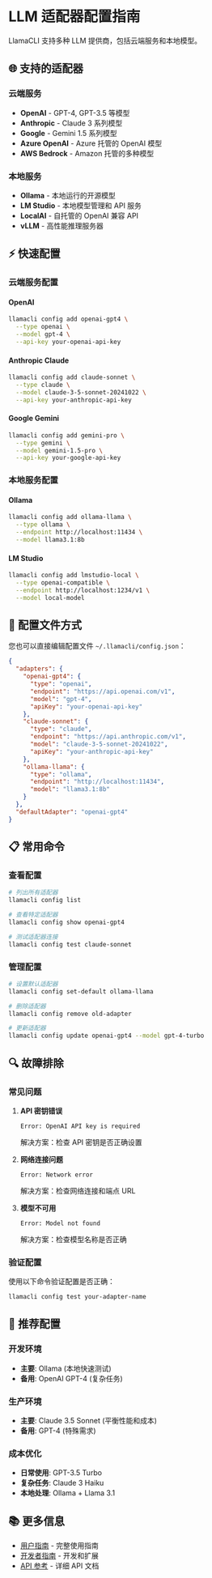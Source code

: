 # LLM 适配器配置指南

LlamaCLI 支持多种 LLM 提供商，包括云端服务和本地模型。

## 🌐 支持的适配器

### 云端服务
- **OpenAI** - GPT-4, GPT-3.5 等模型
- **Anthropic** - Claude 3 系列模型
- **Google** - Gemini 1.5 系列模型
- **Azure OpenAI** - Azure 托管的 OpenAI 模型
- **AWS Bedrock** - Amazon 托管的多种模型

### 本地服务
- **Ollama** - 本地运行的开源模型
- **LM Studio** - 本地模型管理和 API 服务
- **LocalAI** - 自托管的 OpenAI 兼容 API
- **vLLM** - 高性能推理服务器

## ⚡ 快速配置

### 云端服务配置

#### OpenAI
```bash
llamacli config add openai-gpt4 \
  --type openai \
  --model gpt-4 \
  --api-key your-openai-api-key
```

#### Anthropic Claude
```bash
llamacli config add claude-sonnet \
  --type claude \
  --model claude-3-5-sonnet-20241022 \
  --api-key your-anthropic-api-key
```

#### Google Gemini
```bash
llamacli config add gemini-pro \
  --type gemini \
  --model gemini-1.5-pro \
  --api-key your-google-api-key
```

### 本地服务配置

#### Ollama
```bash
llamacli config add ollama-llama \
  --type ollama \
  --endpoint http://localhost:11434 \
  --model llama3.1:8b
```

#### LM Studio
```bash
llamacli config add lmstudio-local \
  --type openai-compatible \
  --endpoint http://localhost:1234/v1 \
  --model local-model
```

## 🔧 配置文件方式

您也可以直接编辑配置文件 `~/.llamacli/config.json`：

```json
{
  "adapters": {
    "openai-gpt4": {
      "type": "openai",
      "endpoint": "https://api.openai.com/v1",
      "model": "gpt-4",
      "apiKey": "your-openai-api-key"
    },
    "claude-sonnet": {
      "type": "claude",
      "endpoint": "https://api.anthropic.com/v1",
      "model": "claude-3-5-sonnet-20241022",
      "apiKey": "your-anthropic-api-key"
    },
    "ollama-llama": {
      "type": "ollama",
      "endpoint": "http://localhost:11434",
      "model": "llama3.1:8b"
    }
  },
  "defaultAdapter": "openai-gpt4"
}
```

## 📋 常用命令

### 查看配置
```bash
# 列出所有适配器
llamacli config list

# 查看特定适配器
llamacli config show openai-gpt4

# 测试适配器连接
llamacli config test claude-sonnet
```

### 管理配置
```bash
# 设置默认适配器
llamacli config set-default ollama-llama

# 删除适配器
llamacli config remove old-adapter

# 更新适配器
llamacli config update openai-gpt4 --model gpt-4-turbo
```

## 🔍 故障排除

### 常见问题

1. **API 密钥错误**
   ```
   Error: OpenAI API key is required
   ```
   解决方案：检查 API 密钥是否正确设置

2. **网络连接问题**
   ```
   Error: Network error
   ```
   解决方案：检查网络连接和端点 URL

3. **模型不可用**
   ```
   Error: Model not found
   ```
   解决方案：检查模型名称是否正确

### 验证配置

使用以下命令验证配置是否正确：

```bash
llamacli config test your-adapter-name
```

## 🎯 推荐配置

### 开发环境
- **主要**: Ollama (本地快速测试)
- **备用**: OpenAI GPT-4 (复杂任务)

### 生产环境
- **主要**: Claude 3.5 Sonnet (平衡性能和成本)
- **备用**: GPT-4 (特殊需求)

### 成本优化
- **日常使用**: GPT-3.5 Turbo
- **复杂任务**: Claude 3 Haiku
- **本地处理**: Ollama + Llama 3.1

## 📚 更多信息

- [用户指南](../USER_GUIDE.md) - 完整使用指南
- [开发者指南](../DEVELOPER_GUIDE.md) - 开发和扩展
- [API 参考](../API_REFERENCE.md) - 详细 API 文档
